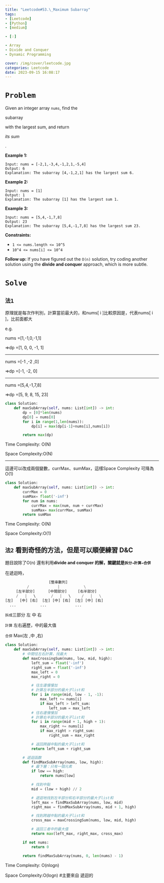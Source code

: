 ```yaml
---
title: "Leetcode#53.\_Maximum Subarray"
tags:
- [Leetcode]
- [Python]
- [medium]

- [💡]

- Array
- Divide and Conquer
- Dynamic Programming

cover: /img/cover/leetcode.jpg
categories: Leetcode
date: 2023-09-15 16:08:17
---
```

# `Problem`

Given an integer array `nums`, find the

subarray

with the largest sum, and return

*its sum*

.

**Example 1:**

```
Input: nums = [-2,1,-3,4,-1,2,1,-5,4]
Output: 6
Explanation: The subarray [4,-1,2,1] has the largest sum 6.

```

**Example 2:**

```
Input: nums = [1]
Output: 1
Explanation: The subarray [1] has the largest sum 1.

```

**Example 3:**

```
Input: nums = [5,4,-1,7,8]
Output: 23
Explanation: The subarray [5,4,-1,7,8] has the largest sum 23.

```

**Constraints:**

- `1 <= nums.length <= 10^5`
- `10^4 <= nums[i] <= 10^4`

**Follow up:** If you have figured out the `O(n)` solution, try coding another solution using the **divide and conquer** approach, which is more subtle.

# `Solve`

## `法1`

原理就是每次作判別，計算當前最大的，和nums[ i ]比較原因是，代表nums[ i ]，比前面都大

e.g.

nums =[1,-1,0,-1,1]

⇒dp =[1, 0, 0, -1, 1]

---

nums =[-1 ,-2 ,0]

⇒dp =[-1, -2, 0]

---

nums =[5,4,-1,7,8]

⇒dp =[5, 9, 8, 15, 23]

```python
class Solution:
    def maxSubArray(self, nums: List[int]) -> int:
        dp = [0]*len(nums)
        dp[0] = nums[0]
        for i in range(1,len(nums)):
            dp[i] = max(dp[i-1]+nums[i],nums[i])

        return max(dp)
```

Time Complexity: O(N)

Space Complexity:O(N)

---

這邊可以改成兩個變數，currMax、sumMax，這樣Space Complexity 可降為O(1)

```python
class Solution:
    def maxSubArray(self, nums: List[int]) -> int:
        currMax = 0
        sumMax= float('-inf')
        for num in nums:
            currMax = max(num, num + currMax)
            sumMax= max(currMax, sumMax)
        return sumMax
```

Time Complexity: O(N)

Space Complexity:O(1)

## `法2` 看到奇怪的方法，但是可以順便練習 D&C

題目說除了O(n) 還有利用**divide and conquer 的解，關鍵就是`拆分→計算→合併`**

在遞迴時，

```python
                    [整串數列]
          /             |           \
     [左半部分]      [中間部分]     [右半部分]
     /   |   \       /   |   \     /   |   \
[左]   [中] [右]  [左] [中] [右]  [左] [中] [右]
  ...           ...             ...
```

`拆成`三部分 左 中 右

`計算` 左右遍歷，中的最大值

`合併` Max(左 ,中 ,右)

```python
class Solution:
    def maxSubArray(self, nums: List[int]) -> int:
        # 中間往左右計算，找最大
        def maxCrossingSum(nums, low, mid, high):
            left_sum = float('-inf')
            right_sum = float('-inf')
            max_left = 0
            max_right = 0

            # 往左邊慢慢加
            # 計算左半部分的最大子list和
            for i in range(mid, low - 1, -1):
                max_left += nums[i]
                if max_left > left_sum:
                    left_sum = max_left
            # 往右邊慢慢加
            # 計算右半部分的最大子list和
            for i in range(mid + 1, high + 1):
                max_right += nums[i]
                if max_right > right_sum:
                    right_sum = max_right

            # 返回跨越中點的最大子list和
            return left_sum + right_sum

        # 遞迴函数
        def findMaxSubArray(nums, low, high):
            # 最下層：只有一個元素
            if low == high:
                return nums[low]

            # 找到中點
            mid = (low + high) // 2

            # 遞迴地找到左半部分和右半部分的最大子list和
            left_max = findMaxSubArray(nums, low, mid)
            right_max = findMaxSubArray(nums, mid + 1, high)

            # 找到跨越中點的最大子list和
            cross_max = maxCrossingSum(nums, low, mid, high)

            # 返回三者中的最大值
            return max(left_max, right_max, cross_max)

        if not nums:
            return 0

        return findMaxSubArray(nums, 0, len(nums) - 1)
```

Time Complexity: O(nlogn)

Space Complexity:O(logn) #主要來自 遞迴的